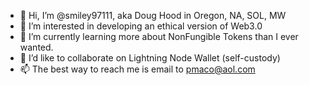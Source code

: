 - 👋 Hi, I’m @smiley97111, aka Doug Hood in Oregon, NA, SOL, MW
- 👀 I’m interested in developing an ethical version of Web3.0
- 🌱 I’m currently learning more about NonFungible Tokens than I ever wanted.
- 💞️ I’d like to collaborate on Lightning Node Wallet (self-custody)
- 📫 The best way to reach me is email to pmaco@aol.com

<!---
smiley97111/smiley97111 is a ✨ special ✨ repository because its `README.md` (this file) appears on your GitHub profile.
You can click the Preview link to take a look at your changes.
--->
